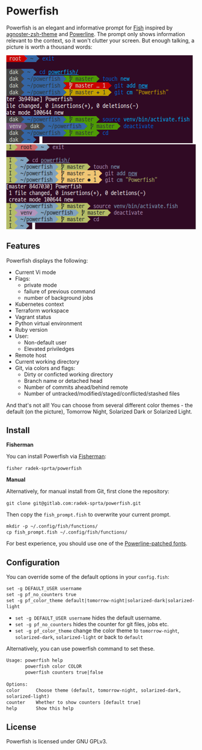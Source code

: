 # Powerfish

Powerfish is an elegant and informative prompt for [Fish](https://github.com/fish-shell/fish-shell) inspired by [agnoster-zsh-theme](https://github.com/agnoster/agnoster-zsh-theme) and [Powerline](https://github.com/powerline/powerline). The prompt only shows information relevant to the context, so it won't clutter your screen. But enough talking, a picture is worth a thousand words:

![Powerfish](prompt.png)![Powerfish-Tomorrow-Night](prompt-tomorrow-night.png)

## Features

Powerfish displays the following:

* Current Vi mode
* Flags:
    * private mode
    * failure of previous command
    * number of background jobs
* Kubernetes context
* Terraform workspace
* Vagrant status
* Python virtual environment
* Ruby version
* User:
    * Non-default user
    * Elevated priviledges
* Remote host
* Current working directory
* Git, via colors and flags:
    * Dirty or conficted working directory
    * Branch name or detached head
    * Number of commits ahead/behind remote
    * Number of untracked/modified/staged/conflicted/stashed files

And that's not all! You can choose from several different color themes - the default (on the picture), Tomorrow Night, Solarized Dark or Solarized Light.

## Install

**Fisherman**

You can install Powerfish via [Fisherman](https://github.com/fisherman/fisherman):

`fisher radek-sprta/powerfish`

**Manual**

Alternatively, for manual install from Git, first clone the repository:

`git clone git@gitlab.com:radek-sprta/powerfish.git`

Then copy the `fish_prompt.fish` to overwrite your current prompt.
```
mkdir -p ~/.config/fish/functions/
cp fish_prompt.fish ~/.config/fish/functions/
```

For best experience, you should use one of the [Powerline-patched fonts](https://github.com/Lokaltog/powerline-fonts).

## Configuration

You can override some of the default options in your `config.fish`:

```fish
set -g DEFAULT_USER username
set -g pf_no_counters true
set -g pf_color_theme default|tomorrow-night|solarized-dark|solarized-light
```

- `set -g DEFAULT_USER username` hides the default username.
- `set -g pf_no_counters` hides the counter for git files, jobs etc.
- `set -g pf_color_theme` change the color theme to `tomorrow-night`, `solarized-dark`, `solarized-light` or back to `default`

Alternatively, you can use powerfish command to set these.

```
Usage: powerfish help
       powerfish color COLOR
       powerfish counters true|false

Options:
color      Choose theme (default, tomorrow-night, solarized-dark, solarized-light)
counter    Whether to show counters [default true]
help       Show this help
```

## License

Powerfish is licensed under GNU GPLv3.
